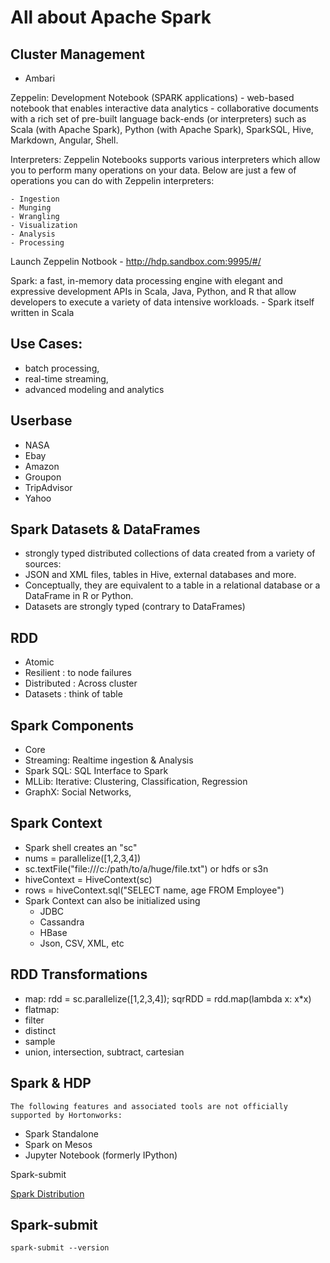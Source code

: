 # All about Apache Spark 

## Cluster Management
- Ambari


Zeppelin: Development Notebook (SPARK applications)
	- web-based notebook that enables interactive data analytics
	- collaborative documents with a rich set of pre-built language back-ends (or interpreters) such as 
		Scala (with Apache Spark), 
		Python (with Apache Spark), 
		SparkSQL, Hive, 
		Markdown, 
		Angular, 
		Shell.

Interpreters:
	Zeppelin Notebooks supports various interpreters which allow you to perform many operations on your data. Below are just a few of operations you can do with Zeppelin interpreters:

	- Ingestion
	- Munging
	- Wrangling
	- Visualization
	- Analysis
	- Processing
Launch Zeppelin Notbook
	- http://hdp.sandbox.com:9995/#/

Spark: a fast, in-memory data processing engine with elegant and expressive development APIs in Scala, Java, Python, and R that allow developers to execute a variety of data intensive workloads.
	- Spark itself written in Scala

## Use Cases:
- batch processing, 
- real-time streaming, 
- advanced modeling and analytics

## Userbase
- NASA
- Ebay
- Amazon
- Groupon
- TripAdvisor
- Yahoo
	
## Spark Datasets & DataFrames
- strongly typed distributed collections of data created from a variety of sources: 
- JSON and XML files, tables in Hive, external databases and more. 
- Conceptually, they are equivalent to a table in a relational database or a DataFrame in R or Python.
- Datasets are strongly typed (contrary to DataFrames)

## RDD
- Atomic
- Resilient	: to node failures
- Distributed : Across cluster
- Datasets : think of table
	

## Spark Components
- Core
- Streaming: Realtime ingestion & Analysis
- Spark SQL: SQL Interface to Spark
- MLLib: Iterative: Clustering, Classification, Regression
- GraphX: Social Networks, 

## Spark Context
- Spark shell creates an "sc"
- nums = parallelize([1,2,3,4])
- sc.textFile("file:///c:/path/to/a/huge/file.txt") or hdfs or s3n
- hiveContext = HiveContext(sc) 
- rows = hiveContext.sql("SELECT name, age FROM Employee")
- Spark Context can also be initialized using
	- JDBC
	- Cassandra
	- HBase
	- Json, CSV, XML, etc

## RDD Transformations
- map: rdd = sc.parallelize([1,2,3,4]); sqrRDD = rdd.map(lambda x: x*x)
- flatmap: 
- filter
- distinct
- sample
- union, intersection, subtract, cartesian

## Spark & HDP
	The following features and associated tools are not officially supported by Hortonworks:
- Spark Standalone
- Spark on Mesos
- Jupyter Notebook (formerly IPython)

	
Spark-submit

[Spark Distribution](https://www-us.apache.org/dist/spark/)

## Spark-submit
```
spark-submit --version
```
